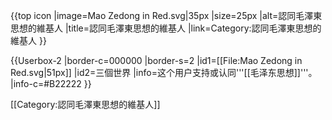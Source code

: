 
{{top icon
|image=Mao Zedong in Red.svg|35px
|size=25px
|alt=認同毛澤東思想的維基人
|title=認同毛澤東思想的維基人
|link=Category:認同毛澤東思想的維基人
}}

{{Userbox-2
  |border-c=000000
  |border-s=2
  |id1=[[File:Mao Zedong in Red.svg|51px]]
  |id2=三個世界
  |info=这个用户支持或认同'''[[毛泽东思想]]'''。
  |info-c=#B22222
}}

[[Category:認同毛澤東思想的維基人]]
